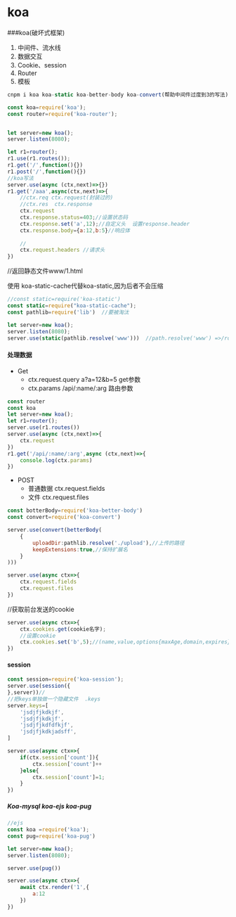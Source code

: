 # koa

###koa(破坏式框架)

1. 中间件、流水线
2. 数据交互
3. Cookie、session
4. Router
5. 模板



```js
cnpm i koa koa-static koa-better-body koa-convert(帮助中间件过度到3的写法) koa-router  -D

const koa=require('koa');
const router=require('koa-router');


let server=new koa();
server.listen(8080);

let r1=router();
r1.use(r1.routes());
r1.get('/',function(){})
r1.post('/',function(){})
//koa写法
server.use(async (ctx,next)=>{})
r1.get('/aaa',async(ctx,next)=>{
    //ctx.req ctx.request(封装过的)
    //ctx.res  ctx.response
    ctx.request  
    ctx.response.status=403;//设置状态码
    ctx.response.set('a',12);//自定义头  设置response.header
    ctx.response.body={a:12,b:5}//响应体
    
    //
    ctx.request.headers //请求头
})

```

//返回静态文件www/1.html

使用 koa-static-cache代替koa-static,因为后者不会压缩

```js
//const static=require('koa-static')
const static=require("koa-static-cache");
const pathlib=require('lib')  //要被淘汰

let server=new koa();
server.listen(8080);
server.use(static(pathlib.resolve('www')))  //path.resolve('www') =>/root/www 返回一个绝对路径


```

#### 处理数据

* Get   
  * ctx.request.query   a?a=12&b=5    get参数
  * ctx.params   /api/:name/:arg  路由参数

```js
const router
const koa
let server=new koa();
let r1=router();
server.use(r1.routes())
server.use(async (ctx,next)=>{
    ctx.request
})
r1.get('/api/:name/:arg',async (ctx,next)=>{
    console.log(ctx.params)
})
```

* POST 
  * 普通数据   ctx.request.fields
  * 文件    ctx.request.files

```js
const botterBody=require('koa-better-body')
const convert=require('koa-convert')

server.use(convert(betterBody(
    {
        uploadDir:pathlib.resolve('./upload'),//上传的路径
        keepExtensions:true,//保持扩展名
    }
)))

server.use(async ctx=>{
    ctx.request.fields
    ctx.request.files
})
```

//获取前台发送的cookie

```js
server.use(async ctx=>{
    ctx.cookies.get(cookie名字);
    //设置cookie
    ctx.cookies.set('b',5);//(name,value,options{maxAge,domain,expires})
})
```

#### session

```js
const session=require('koa-session');
server.use(session({
},server))//
//把keys单独做一个隐藏文件  .keys
server.keys=[
    'jsdjfjkdkjf',
    'jsdjfjkdkjf',
    'jsdjfjkdfdfkjf',
    'jsdjfjkdkjadsff',
]

server.use(async ctx=>{
    if(ctx.session['count']){
        ctx.session['count']++
    }else{
        ctx.session['count']=1;
    }
})
```

##### Koa-mysql koa-ejs koa-pug

```js
//ejs
const koa =require('koa');
const pug=require('koa-pug')

let server=new koa();
server.listen(8080);

server.use(pug())

server.use(async ctx=>{
    await ctx.render('1',{
        a:12
    })
})
```







